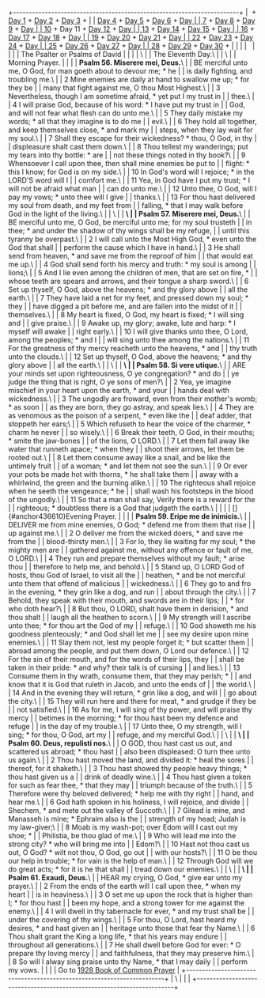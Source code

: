 +-----------------------------------------------------------------------+
|  + [Day 1](Day1.html) + [Day 2](Day2.html) + [Day 3](Day3.html) +     |
| [Day 4](Day4.html) + [Day 5](Day5.html) + [Day 6](Day6.html) + [Day   |
| 7](Day7.html) + [Day 8](Day8.html) + [Day 9](Day9.html) + [Day        |
| 10](Day10.html) + Day 11 + [Day 12](Day12.html) + [Day                |
| 13](Day13.html) + [Day 14](Day14.html) + [Day 15](Day15.html) + [Day  |
| 16](Day16.html) + [Day 17](Day17.html) + [Day 18](Day18.html) + [Day  |
| 19](Day19.html) + [Day 20](Day20.html) + [Day 21](Day21.html) + [Day  |
| 22](Day22.html) + [Day 23](Day23.html) + [Day 24](Day24.html) + [Day  |
| 25](Day25.html) + [Day 26](Day26.html) + [Day 27](Day27.html) + [Day  |
| 28](Day28.html) + [Day 29](Day29.html) + [Day 30](Day30.html) +       |
|                                                                       |
|                                                                       |
|                                                                       |
| The Psalter or Psalms of David                                        |
|                                                                       |
| \                                                                     |
| The Eleventh Day.\                                                    |
| \                                                                     |
| Morning Prayer.                                                       |
|                                                                       |
| **Psalm 56. Miserere mei, Deus.**\                                    |
| BE merciful unto me, O God, for man goeth about to devour me; \* he   |
| is daily fighting, and troubling me.\                                 |
| 2 Mine enemies are daily at hand to swallow me up; \* for they be     |
| many that fight against me, O thou Most Highest.\                     |
| 3 Nevertheless, though I am sometime afraid, \* yet put I my trust in |
| thee.\                                                                |
| 4 I will praise God, because of his word: \* I have put my trust in   |
| God, and will not fear what flesh can do unto me.\                    |
| 5 They daily mistake my words; \* all that they imagine is to do me   |
| evil.\                                                                |
| 6 They hold all together, and keep themselves close, \* and mark my   |
| steps, when they lay wait for my soul.\                               |
| 7 Shall they escape for their wickedness? \* thou, O God, in thy      |
| displeasure shalt cast them down.\                                    |
| 8 Thou tellest my wanderings; put my tears into thy bottle: \* are    |
| not these things noted in thy book?\                                  |
| 9 Whensoever I call upon thee, then shall mine enemies be put to      |
| flight: \* this I know; for God is on my side.\                       |
| 10 In God\'s word will I rejoice; \* in the LORD\'S word will I       |
| comfort me.\                                                          |
| 11 Yea, in God have I put my trust; \* I will not be afraid what man  |
| can do unto me.\                                                      |
| 12 Unto thee, O God, will I pay my vows; \* unto thee will I give     |
| thanks.\                                                              |
| 13 For thou hast delivered my soul from death, and my feet from       |
| falling, \* that I may walk before God in the light of the living.\   |
| \                                                                     |
| **\                                                                   |
| Psalm 57. Miserere mei, Deus.**\                                      |
| BE merciful unto me, O God, be merciful unto me; for my soul trusteth |
| in thee; \* and under the shadow of thy wings shall be my refuge,     |
| until this tyranny be overpast.\                                      |
| 2 I will call unto the Most High God, \* even unto the God that shall |
| perform the cause which I have in hand.\                              |
| 3 He shall send from heaven, \* and save me from the reproof of him   |
| that would eat me up.\                                                |
| 4 God shall send forth his mercy and truth: \* my soul is among       |
| lions;\                                                               |
| 5 And I lie even among the children of men, that are set on fire, \*  |
| whose teeth are spears and arrows, and their tongue a sharp sword.\   |
| 6 Set up thyself, O God, above the heavens; \* and thy glory above    |
| all the earth.\                                                       |
| 7 They have laid a net for my feet, and pressed down my soul; \* they |
| have digged a pit before me, and are fallen into the midst of it      |
| themselves.\                                                          |
| 8 My heart is fixed, O God, my heart is fixed; \* I will sing and     |
| give praise.\                                                         |
| 9 Awake up, my glory; awake, lute and harp: \* I myself will awake    |
| right early.\                                                         |
| 10 I will give thanks unto thee, O Lord, among the peoples; \* and I  |
| will sing unto thee among the nations.\                               |
| 11 For the greatness of thy mercy reacheth unto the heavens, \* and   |
| thy truth unto the clouds.\                                           |
| 12 Set up thyself, O God, above the heavens; \* and thy glory above   |
| all the earth.\                                                       |
| \                                                                     |
| **\                                                                   |
| Psalm 58. Si vere utique.**\                                          |
| ARE your minds set upon righteousness, O ye congregation? \* and do   |
| ye judge the thing that is right, O ye sons of men?\                  |
| 2 Yea, ye imagine mischief in your heart upon the earth, \* and your  |
| hands deal with wickedness.\                                          |
| 3 The ungodly are froward, even from their mother\'s womb; \* as soon |
| as they are born, they go astray, and speak lies.\                    |
| 4 They are as venomous as the poison of a serpent, \* even like the   |
| deaf adder, that stoppeth her ears;\                                  |
| 5 Which refuseth to hear the voice of the charmer, \* charm he never  |
| so wisely.\                                                           |
| 6 Break their teeth, O God, in their mouths; \* smite the jaw-bones   |
| of the lions, O LORD.\                                                |
| 7 Let them fall away like water that runneth apace; \* when they      |
| shoot their arrows, let them be rooted out.\                          |
| 8 Let them consume away like a snail, and be like the untimely fruit  |
| of a woman; \* and let them not see the sun.\                         |
| 9 Or ever your pots be made hot with thorns, \* he shall take them    |
| away with a whirlwind, the green and the burning alike.\              |
| 10 The righteous shall rejoice when he seeth the vengeance; \* he     |
| shall wash his footsteps in the blood of the ungodly.\                |
| 11 So that a man shall say, Verily there is a reward for the          |
| righteous; \* doubtless there is a God that judgeth the earth.\       |
|                                                                       |
| []{#anchor436610}Evening Prayer.                                      |
|                                                                       |
| **Psalm 59. Eripe me de inimicis.**\                                  |
| DELIVER me from mine enemies, O God; \* defend me from them that rise |
| up against me.\                                                       |
| 2 O deliver me from the wicked doers, \* and save me from the         |
| blood-thirsty men.\                                                   |
| 3 For lo, they lie waiting for my soul; \* the mighty men are         |
| gathered against me, without any offence or fault of me, O LORD.\     |
| 4 They run and prepare themselves without my fault; \* arise thou     |
| therefore to help me, and behold.\                                    |
| 5 Stand up, O LORD God of hosts, thou God of Israel, to visit all the |
| heathen, \* and be not merciful unto them that offend of malicious    |
| wickedness.\                                                          |
| 6 They go to and fro in the evening, \* they grin like a dog, and run |
| about through the city.\                                              |
| 7 Behold, they speak with their mouth, and swords are in their lips;  |
| \* for who doth hear?\                                                |
| 8 But thou, O LORD, shalt have them in derision, \* and thou shalt    |
| laugh all the heathen to scorn.\                                      |
| 9 My strength will I ascribe unto thee; \* for thou art the God of my |
| refuge.\                                                              |
| 10 God showeth me his goodness plenteously; \* and God shall let me   |
| see my desire upon mine enemies.\                                     |
| 11 Slay them not, lest my people forget it; \* but scatter them       |
| abroad among the people, and put them down, O Lord our defence.\      |
| 12 For the sin of their mouth, and for the words of their lips, they  |
| shall be taken in their pride: \* and why? their talk is of cursing   |
| and lies.\                                                            |
| 13 Consume them in thy wrath, consume them, that they may perish; \*  |
| and know that it is God that ruleth in Jacob, and unto the ends of    |
| the world.\                                                           |
| 14 And in the evening they will return, \* grin like a dog, and will  |
| go about the city.\                                                   |
| 15 They will run here and there for meat, \* and grudge if they be    |
| not satisfied.\                                                       |
| 16 As for me, I will sing of thy power, and will praise thy mercy     |
| betimes in the morning; \* for thou hast been my defence and refuge   |
| in the day of my trouble.\                                            |
| 17 Unto thee, O my strength, will I sing; \* for thou, O God, art my  |
| refuge, and my merciful God.\                                         |
| \                                                                     |
| **\                                                                   |
| Psalm 60. Deus, repulisti nos.**\                                     |
| O GOD, thou hast cast us out, and scattered us abroad; \* thou hast   |
| also been displeased: O turn thee unto us again.\                     |
| 2 Thou hast moved the land, and divided it: \* heal the sores         |
| thereof, for it shaketh.\                                             |
| 3 Thou hast showed thy people heavy things; \* thou hast given us a   |
| drink of deadly wine.\                                                |
| 4 Thou hast given a token for such as fear thee, \* that they may     |
| triumph because of the truth.\                                        |
| 5 Therefore were thy beloved delivered; \* help me with thy right     |
| hand, and hear me.\                                                   |
| 6 God hath spoken in his holiness, I will rejoice, and divide         |
| Shechem, \* and mete out the valley of Succoth.\                      |
| 7 Gilead is mine, and Manasseh is mine; \* Ephraim also is the        |
| strength of my head; Judah is my law-giver;\                          |
| 8 Moab is my wash-pot; over Edom will I cast out my shoe; \*          |
| Philistia, be thou glad of me.\                                       |
| 9 Who will lead me into the strong city? \* who will bring me into    |
| Edom?\                                                                |
| 10 Hast not thou cast us out, O God? \* wilt not thou, O God, go out  |
| with our hosts?\                                                      |
| 11 O be thou our help in trouble; \* for vain is the help of man.\    |
| 12 Through God will we do great acts; \* for it is he that shall      |
| tread down our enemies.\                                              |
| \                                                                     |
| **\                                                                   |
| Psalm 61. Exaudi, Deus.**\                                            |
| HEAR my crying, O God, \* give ear unto my prayer.\                   |
| 2 From the ends of the earth will I call upon thee, \* when my heart  |
| is in heaviness.\                                                     |
| 3 O set me up upon the rock that is higher than I; \* for thou hast   |
| been my hope, and a strong tower for me against the enemy.\           |
| 4 I will dwell in thy tabernacle for ever, \* and my trust shall be   |
| under the covering of thy wings.\                                     |
| 5 For thou, O Lord, hast heard my desires, \* and hast given an       |
| heritage unto those that fear thy Name.\                              |
| 6 Thou shalt grant the King a long life, \* that his years may endure |
| throughout all generations.\                                          |
| 7 He shall dwell before God for ever: \* O prepare thy loving mercy   |
| and faithfulness, that they may preserve him.\                        |
| 8 So will I alway sing praise unto thy Name, \* that I may daily      |
| perform my vows.                                                      |
|                                                                       |
| Go to [1928 Book of Common Prayer](../index.html)                     |
+-----------------------------------------------------------------------+
| \                                                                     |
| [](http://www.episcopalnet.org/DBS/DOR.html)                          |
+-----------------------------------------------------------------------+
